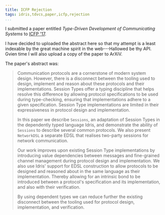 ```yaml
---
title: ICFP Rejection
tags: idris,tdvcs,paper,icfp,rejection
...
```



I submitted a paper entitled *Type-Driven Development of Communicating Systems* to [ICFP '17](https://icfp17.sigplan.org/).

I have decided to uploaded the abstract here so that my attempt is a least indexable by the great machine spirit in the web---Hallowed be thy API. Gvien time I will also upload a copy of the paper to ArXiV.

The paper's abstract was:

> Communication protocols are a cornerstone of modern system design.
> However, there is a disconnect between the tooling used to design,
> implement and reason about these protocols and their
> implementations.  Session Types offer a typing discipline that helps
> resolve this difference by allowing protocol specifications to be
> used during type-checking, ensuring that implementations adhere to a
> given specification.  Session Type implementations are limited in
> their expressiveness in protocol design and implementation.
>
> In this paper we describe `Sessions`, an adaptation of Session Types
> in the dependently typed language Idris, and demonstrate the ability
> of `Sessions` to describe several common protocols.  We also present
> `NetworkDSL` a separate EDSL that realises two-party sessions for
> network communication.
>
> Our work improves upon existing Session Type implementations by
> introducing value dependencies between messages and fine-grained
> channel management during protocol design and implementation.  We
> also use Idris' support for EDSL construction to allow protocols to
> be designed and reasoned about in the same language as their
> implementation.  Thereby allowing for an intrinsic bond to be
> introduced between a protocol's specification and its
> implementation, and also with their verification.
>
> By using dependent types we can reduce further the existing
> disconnect between the tooling used for protocol design,
> implementation, and verification.
